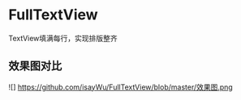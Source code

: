 # FullTextView
TextView填满每行，实现排版整齐

## 效果图对比

![] https://github.com/isayWu/FullTextView/blob/master/效果图.png
